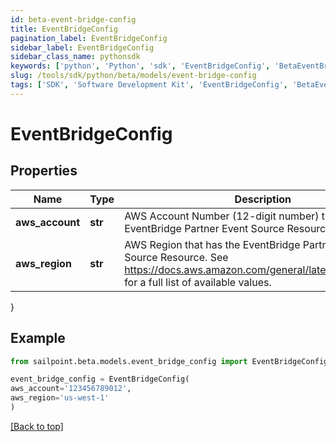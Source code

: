 ```yaml
---
id: beta-event-bridge-config
title: EventBridgeConfig
pagination_label: EventBridgeConfig
sidebar_label: EventBridgeConfig
sidebar_class_name: pythonsdk
keywords: ['python', 'Python', 'sdk', 'EventBridgeConfig', 'BetaEventBridgeConfig'] 
slug: /tools/sdk/python/beta/models/event-bridge-config
tags: ['SDK', 'Software Development Kit', 'EventBridgeConfig', 'BetaEventBridgeConfig']
---
```


# EventBridgeConfig


## Properties

Name | Type | Description | Notes
------------ | ------------- | ------------- | -------------
**aws_account** | **str** | AWS Account Number (12-digit number) that has the EventBridge Partner Event Source Resource. | [required]
**aws_region** | **str** | AWS Region that has the EventBridge Partner Event Source Resource. See https://docs.aws.amazon.com/general/latest/gr/rande.html for a full list of available values. | [required]
}

## Example

```python
from sailpoint.beta.models.event_bridge_config import EventBridgeConfig

event_bridge_config = EventBridgeConfig(
aws_account='123456789012',
aws_region='us-west-1'
)

```
[[Back to top]](#) 

